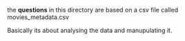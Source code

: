the **questions** in this directory are based on
a csv file called movies_metadata.csv

Basically its about analysing the data and manupulating it.